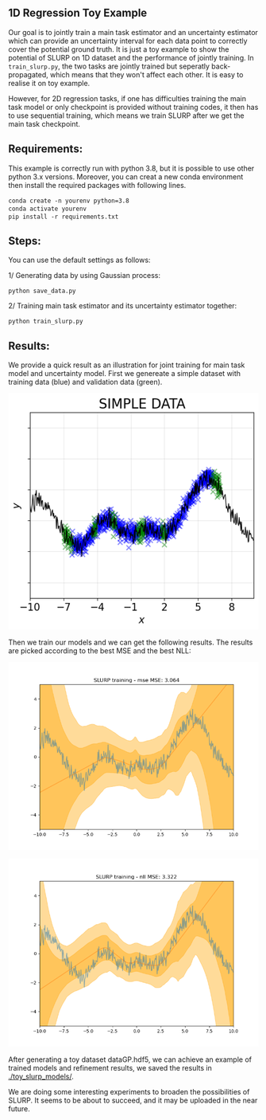## 1D Regression Toy Example
Our goal is to jointly train a main task estimator and an uncertainty estimator which can provide an uncertainty interval for each data point to correctly cover the potential ground truth. It is just a toy example to show the potential of SLURP on 1D dataset and the performance of jointly training. In `train_slurp.py`, the two tasks are jointly trained but seperatly back-propagated, which means that they won't affect each other. It is easy to realise it on toy example. 

However, for 2D regression tasks, if one has difficulties training the main task model or only checkpoint is provided without training codes, it then has to use sequential training, which means we train SLURP after we get the main task checkpoint. 

## Requirements:
This example is correctly run with python 3.8, but it is possible to use other python 3.x versions. Moreover, you can creat a new conda environment then install the required packages with following lines.

    conda create -n yourenv python=3.8
    conda activate yourenv
    pip install -r requirements.txt

## Steps:
You can use the default settings as follows:

1/ Generating data by using Gaussian process:
    
    python save_data.py

2/ Training main task estimator and its uncertainty estimator together:

    python train_slurp.py

## Results:
We provide a quick result as an illustration for joint training for main task model and uncertainty model. 
First we genereate a simple dataset with training data (blue) and validation data (green). 

![plot](./simple_data.png)

Then we train our models and we can get the following results. The results are picked according to the best MSE and the best NLL:

 ![plot](./toy_slurp_models/mse.png)
 
 ![plot](./toy_slurp_models/nll.png)


After generating a toy dataset dataGP.hdf5, we can achieve an example of trained models and refinement results, we saved the results in [./toy_slurp_models/](./toy_slurp_models/).

We are doing some interesting experiments to broaden the possibilities of SLURP. It seems to be about to succeed, and it may be uploaded in the near future.
